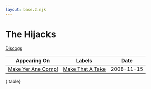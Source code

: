 ```yaml
---
layout: base.2.njk
---
```


# The Hijacks

[Discogs](https://www.discogs.com/artist/1229499-The-Hijacks)

| Appearing On | Labels | Date |
|---|---|---|
[Make Yer Ane Comp!](../../releases/various-make-yer-ane-comp) | [Make That A Take](../../labels/make-that-a-take) | 2008-11-15 |

{.table}